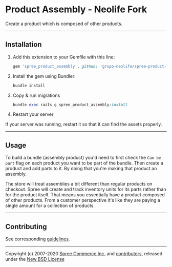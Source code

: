 # Product Assembly - Neolife Fork

Create a product which is composed of other products.

---

## Installation

1. Add this extension to your Gemfile with this line:

    ```ruby
    gem 'spree_product_assembly', github: 'grupo-neolife/spree-product-assembly'
    ```


2. Install the gem using Bundler:

    ```ruby
    bundle install
    ```

3. Copy & run migrations

    ```ruby
    bundle exec rails g spree_product_assembly:install
    ```

4. Restart your server

  If your server was running, restart it so that it can find the assets properly.

---

## Usage

To build a bundle (assembly product) you'd need to first check the `Can be part` flag on each product you want to be part of the bundle. Then create a product and add parts to it. By doing that you're making that product an assembly.

The store will treat assemblies a bit different than regular products on checkout.
Spree will create and track inventory units for its parts rather than for the product itself.
That means you essentially have a product composed of other products. From a customer perspective it's like they are paying a single amount for a collection of products.

---

## Contributing

See corresponding [guidelines][1].

---

Copyright (c) 2007-2020 [Spree Commerce Inc.][2] and [contributors][3], released under the [New BSD License][4]

[1]: http://guides.spreecommerce.com/developer/contributing.html
[2]: https://github.com/spree
[3]: https://github.com/spree-contrib/spree-product-assembly/graphs/contributors
[4]: https://github.com/spree-contrib/spree-product-assembly/blob/master/LICENSE.md
